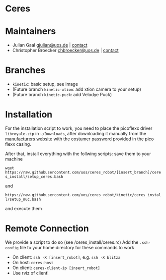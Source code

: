 # Ceres

# Maintainers
* Julian Gaal gjulian@uos.de | [contact](mailto:gjulian@uos.de)
* Christopher Broecker chbroecker@uos.de | [contact](mailto:chbroecker@uos.de)

# Branches
* `kinetic`: basic setup, see image
* (Future branch `kinetic-xtion`: add xtion camera to your setup)
* (Future branch `kinetic-puck`: add Velodye Puck)

# Installation
For the installation script to work, you need to place the picoflexx driver `libroyale.zip` in `~/Downloads`, after downloading it manually from the [manufacturers website](http://pmdtec.com/picofamily/software/) with the costumer password provided in the pico flexx casing.

After that, install everything with the follwing scripts: save them to your machine 

`wget https://raw.githubusercontent.com/uos/ceres_robot/[insert_branch]/ceres_install/setup_ceres.bash` 

and

`https://raw.githubusercontent.com/uos/ceres_robot/kinetic/ceres_install/setup_nuc.bash` 

and execute them

# Remote Connection
We provide a script to do so (see /ceres_install/ceres.rc)
Add the `.ssh-config` file to your home directory for these commands to work

* On client: `ssh -X [insert_robot]`, e.g. `ssh -X blitza`
* On host: `ceres-host`
* On client: `ceres-client-ip [insert_robot]`
* Use rviz of client!


